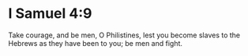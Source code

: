 # I Samuel 4:9

Take courage, and be men, O Philistines, lest you become slaves to the Hebrews as they have been to you; be men and fight.
